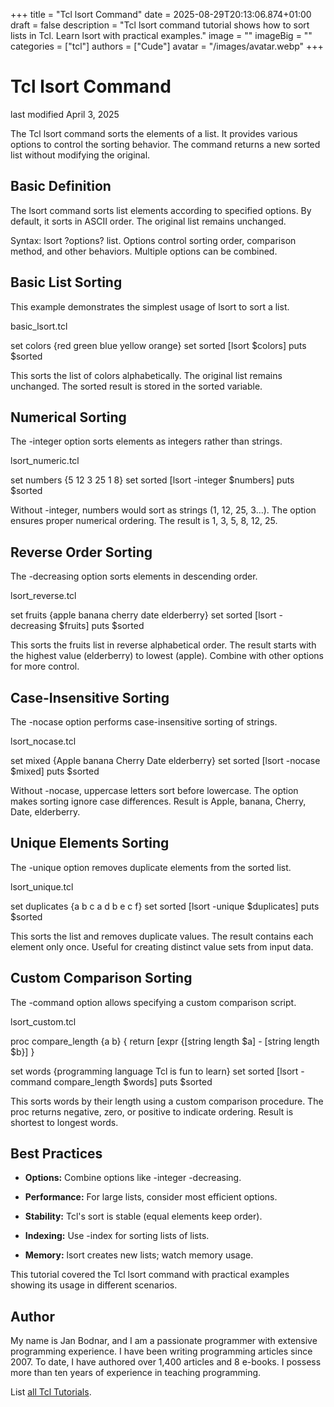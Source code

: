 +++
title = "Tcl lsort Command"
date = 2025-08-29T20:13:06.874+01:00
draft = false
description = "Tcl lsort command tutorial shows how to sort lists in Tcl. Learn lsort with practical examples."
image = ""
imageBig = ""
categories = ["tcl"]
authors = ["Cude"]
avatar = "/images/avatar.webp"
+++

# Tcl lsort Command

last modified April 3, 2025

The Tcl lsort command sorts the elements of a list. It provides
various options to control the sorting behavior. The command returns a new
sorted list without modifying the original.

## Basic Definition

The lsort command sorts list elements according to specified
options. By default, it sorts in ASCII order. The original list remains
unchanged.

Syntax: lsort ?options? list. Options control sorting order,
comparison method, and other behaviors. Multiple options can be combined.

## Basic List Sorting

This example demonstrates the simplest usage of lsort to sort a list.

basic_lsort.tcl
  

set colors {red green blue yellow orange}
set sorted [lsort $colors]
puts $sorted

This sorts the list of colors alphabetically. The original list remains
unchanged. The sorted result is stored in the sorted variable.

## Numerical Sorting

The -integer option sorts elements as integers rather than strings.

lsort_numeric.tcl
  

set numbers {5 12 3 25 1 8}
set sorted [lsort -integer $numbers]
puts $sorted

Without -integer, numbers would sort as strings (1, 12, 25, 3...).
The option ensures proper numerical ordering. The result is 1, 3, 5, 8, 12, 25.

## Reverse Order Sorting

The -decreasing option sorts elements in descending order.

lsort_reverse.tcl
  

set fruits {apple banana cherry date elderberry}
set sorted [lsort -decreasing $fruits]
puts $sorted

This sorts the fruits list in reverse alphabetical order. The result starts
with the highest value (elderberry) to lowest (apple). Combine with other
options for more control.

## Case-Insensitive Sorting

The -nocase option performs case-insensitive sorting of strings.

lsort_nocase.tcl
  

set mixed {Apple banana Cherry Date elderberry}
set sorted [lsort -nocase $mixed]
puts $sorted

Without -nocase, uppercase letters sort before lowercase. The
option makes sorting ignore case differences. Result is Apple, banana, Cherry,
Date, elderberry.

## Unique Elements Sorting

The -unique option removes duplicate elements from the sorted list.

lsort_unique.tcl
  

set duplicates {a b c a d b e c f}
set sorted [lsort -unique $duplicates]
puts $sorted

This sorts the list and removes duplicate values. The result contains each
element only once. Useful for creating distinct value sets from input data.

## Custom Comparison Sorting

The -command option allows specifying a custom comparison script.

lsort_custom.tcl
  

proc compare_length {a b} {
    return [expr {[string length $a] - [string length $b}]
}

set words {programming language Tcl is fun to learn}
set sorted [lsort -command compare_length $words]
puts $sorted

This sorts words by their length using a custom comparison procedure. The proc
returns negative, zero, or positive to indicate ordering. Result is shortest
to longest words.

## Best Practices

- **Options:** Combine options like -integer -decreasing.

- **Performance:** For large lists, consider most efficient options.

- **Stability:** Tcl's sort is stable (equal elements keep order).

- **Indexing:** Use -index for sorting lists of lists.

- **Memory:** lsort creates new lists; watch memory usage.

 

This tutorial covered the Tcl lsort command with practical
examples showing its usage in different scenarios.

## Author

My name is Jan Bodnar, and I am a passionate programmer with extensive
programming experience. I have been writing programming articles since 2007.
To date, I have authored over 1,400 articles and 8 e-books. I possess more
than ten years of experience in teaching programming.

List [all Tcl Tutorials](/tcl/).
